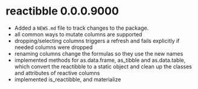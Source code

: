 # reactibble 0.0.0.9000

* Added a `NEWS.md` file to track changes to the package.
* all common ways to mutate columns are supported
* dropping/selecting columns triggers a refresh and fails explicitly if needed columns were dropped
* renaming columns change the formulas so they use the new names
* implemented methods for as.data.frame, as_tibble and as.data.table, 
  which convert the reactibble to a static object and clean up the classes and
  attributes of reactive columns
* implemented is_reactibble, and materialize
